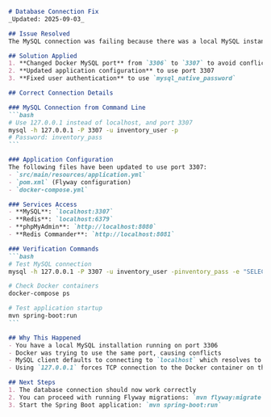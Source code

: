 ````markdown
# Database Connection Fix
_Updated: 2025-09-03_

## Issue Resolved
The MySQL connection was failing because there was a local MySQL instance running on port 3306, conflicting with the Docker MySQL container.

## Solution Applied
1. **Changed Docker MySQL port** from `3306` to `3307` to avoid conflicts
2. **Updated application configuration** to use port 3307
3. **Fixed user authentication** to use `mysql_native_password`

## Correct Connection Details

### MySQL Connection from Command Line
```bash
# Use 127.0.0.1 instead of localhost, and port 3307
mysql -h 127.0.0.1 -P 3307 -u inventory_user -p
# Password: inventory_pass
```

### Application Configuration
The following files have been updated to use port 3307:
- `src/main/resources/application.yml`
- `pom.xml` (Flyway configuration)
- `docker-compose.yml`

### Services Access
- **MySQL**: `localhost:3307`
- **Redis**: `localhost:6379`  
- **phpMyAdmin**: `http://localhost:8080`
- **Redis Commander**: `http://localhost:8081`

### Verification Commands
```bash
# Test MySQL connection
mysql -h 127.0.0.1 -P 3307 -u inventory_user -pinventory_pass -e "SELECT 'Success!' as status;"

# Check Docker containers
docker-compose ps

# Test application startup
mvn spring-boot:run
```

## Why This Happened
- You have a local MySQL installation running on port 3306
- Docker was trying to use the same port, causing conflicts
- MySQL client defaults to connecting to `localhost` which resolves to the local MySQL instance
- Using `127.0.0.1` forces TCP connection to the Docker container on the specified port

## Next Steps
1. The database connection should now work correctly
2. You can proceed with running Flyway migrations: `mvn flyway:migrate`
3. Start the Spring Boot application: `mvn spring-boot:run`
````
